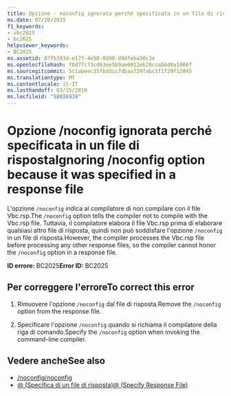 ```yaml
---
title: Opzione - noconfig ignorata perché specificata in un file di risposta
ms.date: 07/20/2015
f1_keywords:
- vbc2025
- bc2025
helpviewer_keywords:
- BC2025
ms.assetid: 87fb393d-e17f-4e50-8d98-d9dfeba30c3e
ms.openlocfilehash: f0d77c73cd63ee5b9ae0012eb20ccab6d0a1006f
ms.sourcegitcommit: 5c1abeec15fbddcc7dbaa729fabc1f1f29f12045
ms.translationtype: MT
ms.contentlocale: it-IT
ms.lasthandoff: 03/15/2019
ms.locfileid: "58026938"
---
```

# <a name="ignoring-noconfig-option-because-it-was-specified-in-a-response-file"></a><span data-ttu-id="0e759-102">Opzione /noconfig ignorata perché specificata in un file di risposta</span><span class="sxs-lookup"><span data-stu-id="0e759-102">Ignoring /noconfig option because it was specified in a response file</span></span>
<span data-ttu-id="0e759-103">L'opzione `/noconfig` indica al compilatore di non compilare con il file Vbc.rsp.</span><span class="sxs-lookup"><span data-stu-id="0e759-103">The `/noconfig` option tells the compiler not to compile with the Vbc.rsp file.</span></span> <span data-ttu-id="0e759-104">Tuttavia, il compilatore elabora il file Vbc.rsp prima di elaborare qualsiasi altro file di risposta, quindi non può soddisfare l'opzione `/noconfig` in un file di risposta.</span><span class="sxs-lookup"><span data-stu-id="0e759-104">However, the compiler processes the Vbc.rsp file before processing any other response files, so the compiler cannot honor the `/noconfig` option in a response file.</span></span>  
  
 <span data-ttu-id="0e759-105">**ID errore:** BC2025</span><span class="sxs-lookup"><span data-stu-id="0e759-105">**Error ID:** BC2025</span></span>  
  
## <a name="to-correct-this-error"></a><span data-ttu-id="0e759-106">Per correggere l'errore</span><span class="sxs-lookup"><span data-stu-id="0e759-106">To correct this error</span></span>  
  
1.  <span data-ttu-id="0e759-107">Rimuovere l'opzione `/noconfig` dal file di risposta.</span><span class="sxs-lookup"><span data-stu-id="0e759-107">Remove the `/noconfig` option from the response file.</span></span>  
  
2.  <span data-ttu-id="0e759-108">Specificare l'opzione `/noconfig` quando si richiama il compilatore della riga di comando.</span><span class="sxs-lookup"><span data-stu-id="0e759-108">Specify the `/noconfig` option when invoking the command-line compiler.</span></span>  
  
## <a name="see-also"></a><span data-ttu-id="0e759-109">Vedere anche</span><span class="sxs-lookup"><span data-stu-id="0e759-109">See also</span></span>

- [<span data-ttu-id="0e759-110">/noconfig</span><span class="sxs-lookup"><span data-stu-id="0e759-110">/noconfig</span></span>](../../visual-basic/reference/command-line-compiler/noconfig.md)
- [<span data-ttu-id="0e759-111">@ (Specifica di un file di risposta)</span><span class="sxs-lookup"><span data-stu-id="0e759-111">@ (Specify Response File)</span></span>](../../visual-basic/reference/command-line-compiler/specify-response-file.md)

